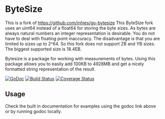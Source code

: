 ByteSize
========

This is a fork of https://github.com/inhies/go-bytesize
This ByteSize fork uses an uint64 instead of a float64 for storing the byte sizes. As bytes are always natural numbers
an integer representation is desirable. You do not have to deal with floating point inaccuracy. The disadvantage
is that you are limited to sizes up to 2^64. So this fork does not support ZB and YB sizes. The biggest supported
size is 18.4EB.

Bytesize is a package for working with measurements of bytes. Using this package
allows you to easily add 100KB to 4928MB and get a nicely formatted string
representation of the result.

[![GoDoc](http://godoc.org/github.com/MalteJ/go-bytesize?status.png)](http://godoc.org/github.com/MalteJ/go-bytesize)
[![Build Status](https://travis-ci.org/MalteJ/go-bytesize.png)](https://travis-ci.org/MalteJ/go-bytesize)
[![Coverage Status](https://coveralls.io/repos/MalteJ/go-bytesize/badge.svg?branch=master&service=github)](https://coveralls.io/github/MalteJ/go-bytesize?branch=master)

Usage
-----

Check the built in documentation for examples using the godoc link above or by
running godoc locally. 
